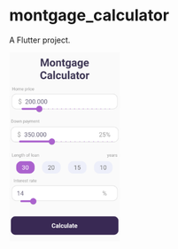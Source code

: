 # montgage_calculator

A Flutter project.

<div class="row">
  <img src="assets/screenshots/Screenshot_2022.10.22_07.45.17.358.png" width="200px"></img>
</div>



